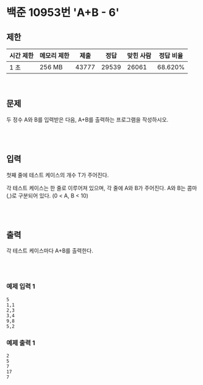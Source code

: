 # 백준 10953번 'A+B - 6'

## 제한
|시간 제한|메모리 제한|제출|정답|맞힌 사람|정답 비율|
|------|------|---|---|----|----|
|1 초|256 MB|43777|29539|26061|68.620%|

<br>

## 문제
두 정수 A와 B를 입력받은 다음, A+B를 출력하는 프로그램을 작성하시오.

<br><br>

## 입력
첫째 줄에 테스트 케이스의 개수 T가 주어진다.

각 테스트 케이스는 한 줄로 이루어져 있으며, 각 줄에 A와 B가 주어진다. A와 B는 콤마(,)로 구분되어 있다. (0 < A, B < 10)

<br><br>

## 출력
각 테스트 케이스마다 A+B를 출력한다.

<br><br>

### 예제 입력 1
```
5
1,1
2,3
3,4
9,8
5,2
```
### 예제 출력 1
```
2
5
7
17
7
```